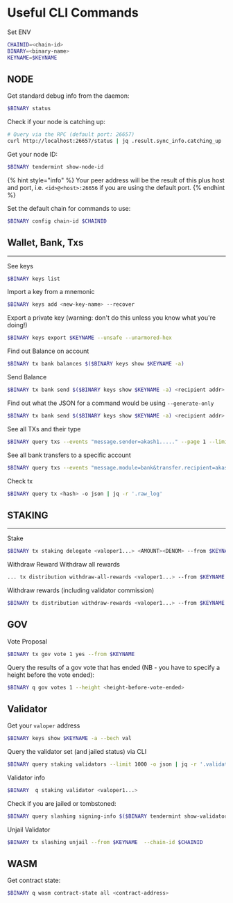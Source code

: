 
# Useful CLI Commands

Set ENV 

```bash
CHAINID=<chain-id>
BINARY=<binary-name>
KEYNAME=$KEYNAME
```

## NODE

Get standard debug info from the daemon:

```bash
$BINARY status
```

Check if your node is catching up:

```bash
# Query via the RPC (default port: 26657)
curl http://localhost:26657/status | jq .result.sync_info.catching_up
```

Get your node ID:
```bash
$BINARY tendermint show-node-id
```

{% hint style="info" %}
Your peer address will be the result of this plus host and port, i.e. `<id>@<host>:26656` if you are using the default port.
{% endhint %}


Set the default chain for commands to use:
```bash
$BINARY config chain-id $CHAINID
```

## Wallet, Bank, Txs
---
See keys 
```bash
$BINARY keys list
```
Import a key from a mnemonic
```bash
$BINARY keys add <new-key-name> --recover
```

Export a private key (warning: don't do this unless you know what you're doing!)
```bash
$BINARY keys export $KEYNAME --unsafe --unarmored-hex
```

Find out Balance on account
```bash
$BINARY tx bank balances $($BINARY keys show $KEYNAME -a)
```

Send Balance
```bash
$BINARY tx bank send $($BINARY keys show $KEYNAME -a) <recipient addr> <AMOUNT><DENOM>
```

Find out what the JSON for a command would be using `--generate-only`
```bash
$BINARY tx bank send $($BINARY keys show $KEYNAME -a) <recipient addr> <AMOUNT><DENOM> --generate-only
```

See all TXs and their type
```bash
$BINARY query txs --events "message.sender=akash1....." --page 1 --limit 100 -o json  | jq -r '.txs[] | [ .txhash, .timestamp, (.tx.body.messages[] | [  ."@type", .owner, .host_uri ] )[] ] | @csv'
```

See all bank transfers to a specific account
```bash
$BINARY query txs --events "message.module=bank&transfer.recipient=akash1....." --page 1 --limit 100  | jq -r '.txs[] | [.timestamp, .txhash, .height, (.tx | (.auth_info.fee.amount[0].amount|tonumber / pow(10; 6)), (.body.messages[] | ."@type", (.from_address, .to_address, (.amount[].amount|tonumber)/pow(10;6))))] | @csv'
```

Check tx
```bash
$BINARY query tx <hash> -o json | jq -r '.raw_log'
```

## STAKING 
---
Stake
```bash
$BINARY tx staking delegate <valoper1...> <AMOUNT><DENOM> --from $KEYNAME
```

Withdraw Reward
Withdraw all rewards

```bash
... tx distribution withdraw-all-rewards <valoper1...> --from $KEYNAME 
```

Withdraw rewards (including validator commission)
```bash
$BINARY tx distribution withdraw-rewards <valoper1...> --from $KEYNAME --commission
```

## GOV

Vote Proposal
```bash
$BINARY tx gov vote 1 yes --from $KEYNAME
```

Query the results of a gov vote that has ended (NB - you have to specify a height before the vote ended):
```bash
$BINARY q gov votes 1 --height <height-before-vote-ended>
```

## Validator

Get your `valoper` address
```bash
$BINARY keys show $KEYNAME -a --bech val
```

Query the validator set (and jailed status) via CLI
```bash
$BINARY query staking validators --limit 1000 -o json | jq -r '.validators[] | [.operator_address, (.tokens|tonumber / pow(10; 6)), .description.moniker, .jail, .status] | @csv' | column -t -s"," | sort -k2 -n -r | nl
```

Validator info

```bash
$BINARY  q staking validator <valoper1...>
```

Check if you are jailed or tombstoned:
```bash
$BINARY query slashing signing-info $($BINARY tendermint show-validator)
```

Unjail Validator

```bash
$BINARY tx slashing unjail --from $KEYNAME  --chain-id $CHAINID
```

## WASM
Get contract state:

```bash
$BINARY q wasm contract-state all <contract-address>
```
